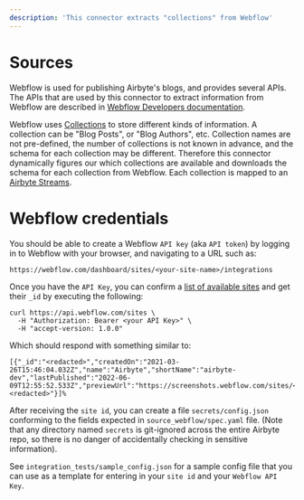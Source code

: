 ```yaml
---
description: 'This connector extracts "collections" from Webflow'
---
```


# Sources

Webflow is used for publishing Airbyte's blogs, and provides several APIs. The APIs that are used by this connector to extract information from Webflow are described in [Webflow Developers documentation](https://developers.webflow.com/). 

Webflow uses [Collections](https://developers.webflow.com/#collections) to store different kinds of information. A collection can be "Blog Posts", or "Blog Authors", etc. Collection names are not pre-defined, the number of collections is not known in advance, and the schema for each collection may be different. Therefore this connector dynamically figures our which collections are available and downloads the schema for each collection from Webflow. Each collection is mapped to an [Airbyte Streams](https://docs.airbyte.com/connector-development/cdk-python/full-refresh-stream/). 

# Webflow credentials
You should be able to create a Webflow  `API key` (aka `API token`) by logging in to Webflow with your browser, and navigating to a URL such as:

`https://webflow.com/dashboard/sites/<your-site-name>/integrations`

Once you have the `API Key`, you can confirm a [list of available sites](https://developers.webflow.com/#sites) and get their `_id` by executing the following:

```
curl https://api.webflow.com/sites \
  -H "Authorization: Bearer <your API Key>" \
  -H "accept-version: 1.0.0"
```

Which should respond with something similar to:

```
[{"_id":"<redacted>","createdOn":"2021-03-26T15:46:04.032Z","name":"Airbyte","shortName":"airbyte-dev","lastPublished":"2022-06-09T12:55:52.533Z","previewUrl":"https://screenshots.webflow.com/sites/<redacted>.png","timezone":"America/Los_Angeles","database":"<redacted>"}]%             
```

After receiving the `site id`, you can create a file `secrets/config.json` conforming to the fields expected in `source_webflow/spec.yaml` file.
(Note that any directory named `secrets` is git-ignored across the entire Airbyte repo, so there is no danger of accidentally checking in sensitive information).

See `integration_tests/sample_config.json` for a sample config file that you can use as a template for entering in your `site id` and your `Webflow API Key`. 